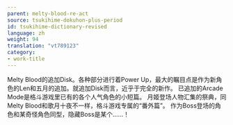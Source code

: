 ```yaml
---
parent: melty-blood-re-act
source: tsukihime-dokuhon-plus-period
id: tsukihime-dictionary-revised
language: zh
weight: 94
translation: "vt789123"
category:
- work-title
---
```


Melty Blood的追加Disk。各种部分进行着Power Up，最大的瞩目点是作为新角色的Len和五月的追加。就追加Disk而言，近乎于完全的新作。
已追加的Arcade Mode是格斗游戏里已有的各个人气角色的小短篇。
月姬登场人物汇集的祭典，同Melty Blood和歌月十夜不一样，格斗游戏专属的“番外篇”。
作为Boss登场的角色和某奇怪角色同型，隐藏Boss是某个……！
